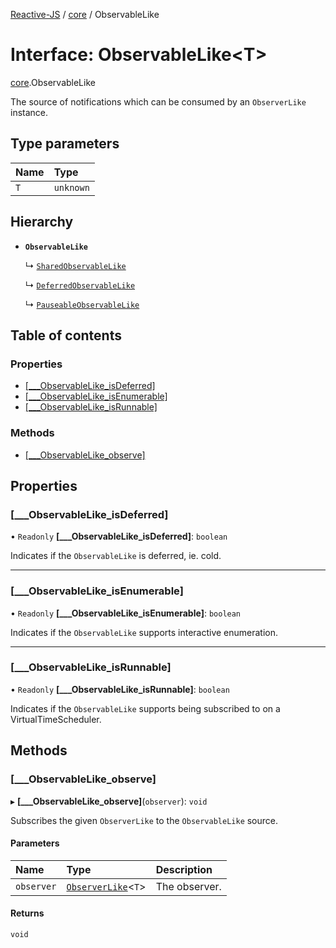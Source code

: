 [Reactive-JS](../README.md) / [core](../modules/core.md) / ObservableLike

# Interface: ObservableLike<T\>

[core](../modules/core.md).ObservableLike

The source of notifications which can be consumed by an `ObserverLike` instance.

## Type parameters

| Name | Type |
| :------ | :------ |
| `T` | `unknown` |

## Hierarchy

- **`ObservableLike`**

  ↳ [`SharedObservableLike`](core.SharedObservableLike.md)

  ↳ [`DeferredObservableLike`](core.DeferredObservableLike.md)

  ↳ [`PauseableObservableLike`](core.PauseableObservableLike.md)

## Table of contents

### Properties

- [[\_\_\_ObservableLike\_isDeferred]](core.ObservableLike.md#[___observablelike_isdeferred])
- [[\_\_\_ObservableLike\_isEnumerable]](core.ObservableLike.md#[___observablelike_isenumerable])
- [[\_\_\_ObservableLike\_isRunnable]](core.ObservableLike.md#[___observablelike_isrunnable])

### Methods

- [[\_\_\_ObservableLike\_observe]](core.ObservableLike.md#[___observablelike_observe])

## Properties

### [\_\_\_ObservableLike\_isDeferred]

• `Readonly` **[\_\_\_ObservableLike\_isDeferred]**: `boolean`

Indicates if the `ObservableLike` is deferred, ie. cold.

___

### [\_\_\_ObservableLike\_isEnumerable]

• `Readonly` **[\_\_\_ObservableLike\_isEnumerable]**: `boolean`

Indicates if the `ObservableLike` supports interactive enumeration.

___

### [\_\_\_ObservableLike\_isRunnable]

• `Readonly` **[\_\_\_ObservableLike\_isRunnable]**: `boolean`

Indicates if the `ObservableLike` supports being subscribed to
on a VirtualTimeScheduler.

## Methods

### [\_\_\_ObservableLike\_observe]

▸ **[___ObservableLike_observe]**(`observer`): `void`

Subscribes the given `ObserverLike` to the `ObservableLike` source.

#### Parameters

| Name | Type | Description |
| :------ | :------ | :------ |
| `observer` | [`ObserverLike`](core.ObserverLike.md)<`T`\> | The observer. |

#### Returns

`void`
